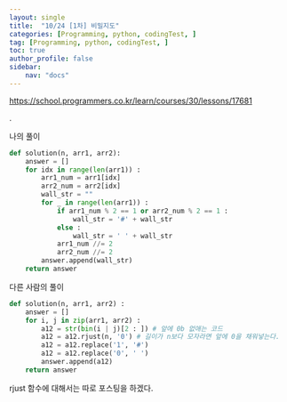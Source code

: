 ```yaml
---
layout: single
title:  "10/24 [1차] 비밀지도"
categories: [Programming, python, codingTest, ]
tag: [Programming, python, codingTest, ]
toc: true
author_profile: false
sidebar:
    nav: "docs"
---
```


https://school.programmers.co.kr/learn/courses/30/lessons/17681 

.

나의 풀이

```python
def solution(n, arr1, arr2):
    answer = []
    for idx in range(len(arr1)) :
        arr1_num = arr1[idx]
        arr2_num = arr2[idx]
        wall_str = ""
        for _ in range(len(arr1)) :
            if arr1_num % 2 == 1 or arr2_num % 2 == 1 :
                wall_str = '#' + wall_str
            else :
                wall_str = ' ' + wall_str
            arr1_num //= 2
            arr2_num //= 2
        answer.append(wall_str)
    return answer
```



다른 사람의 풀이

```python
def solution(n, arr1, arr2) :
    answer = []
    for i, j in zip(arr1, arr2) :
        a12 = str(bin(i | j)[2 : ]) # 앞에 0b 없애는 코드
        a12 = a12.rjust(n, '0') # 길이가 n보다 모자라면 앞에 0을 채워넣는다.
        a12 = a12.replace('1', '#')
        a12 = a12.replace('0', ' ')
        answer.append(a12)
	return answer
```

rjust 함수에 대해서는 따로 포스팅을 하겠다.